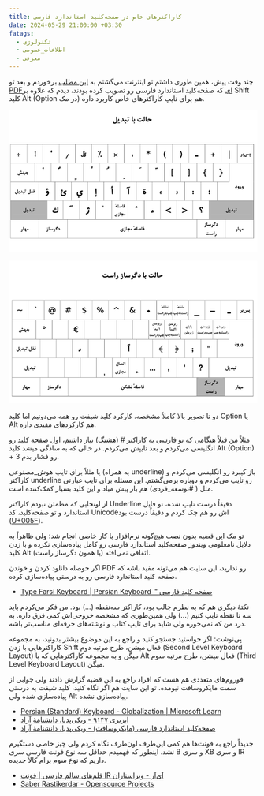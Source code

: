 ```yaml
---
title: کاراکترهای خاص در صفحه‌کلید استاندارد فارسی
date: 2024-05-29 21:00:00 +03:30
fatags:
  - تکنولوژی
  - اطلاعات_عمومی
  - معرفی
---
```

چند وقت پیش، همین طوری داشتم تو اینترنت می‌گشتم به [این مطلب](https://utype.ir/blog/صفحه-کلید-استاندارد-فارسی/) برخوردم و بعد تو [PDFای](https://utype.ir/wp-content/uploads/2021/12/9147.pdf) که صفحه‌کلید استاندارد فارسی رو تصویب کرده بودند، دیدم که علاوه بر Shift کلید Alt (Option در مک) هم برای تایپ کاراکترهای خاص کاربرد داره. 

![](persian-keyboard-shift.png)

![](persian-keyboard-alt.png)

دو تا تصویر بالا کاملاً مشخصه. کارکرد کلید شیفت رو همه می‌دونیم اما کلید Option یا Alt هم کارکردهای مفیدی داره. 

مثلاً من قبلاً هنگامی که تو فارسی به کاراکتر # (هشتگ) نیاز داشتم، اول صفحه کلید رو انگلیسی می‌کردم و بعد تایپش می‌کردم. در حالی که به سادگی میشد کلید Alt (Option) + 3 رو فشار بدم.

یا مثلاً برای تایپ هوش_مصنوعی (به همراه underline) باز کیبرد رو انگلیسی می‌کردم و کاراکتر underline رو تایپ می‌کردم و دوباره برمی‌گشتم. این مسئله برای تایپ عبارتی مثل ( #توسعه_فردی) هم باز پیش میاد و این کلید بسیار کمک‌کننده است. 

از اونجایی که مطمئن نبودم کاراکتر Underline دقیقاً درست تایپ شده، تو فایل استاندارد و تو صفحه‌کلید، کد Unicodeاش رو هم چک کردم و دقیقاً درست بود ([U+005F](https://www.compart.com/en/unicode/U+005F)). 

تو مک این قضیه بدون نصب هیچ‌گونه نرم‌افزار یا کار خاصی انجام شد؛ ولی ظاهراً به دلایل نامعلومی ویندوز صفحه‌کلید استاندارد فارسی رو کامل پیاده‌سازی نکرده و با زدن کلید Alt (یا همون دگرساز راست) اتفاقی نمی‌افته. 

اگر حوصله دانلود کردن و خوندن PDF رو ندارید، این سایت هم می‌تونه مفید باشه که صفحه کلید استاندارد فارسی رو به درستی پیاده‌سازی کرده. 

- [Type Farsi Keyboard | Persian Keyboard ™ صفحه کلید فارسی](https://gate2home.com/Farsi-Persian-Keyboard)

نکتهٔ دیگری هم که به نظرم جالب بود، کاراکتر سه‌نقطه (…) بود. من فکر می‌کردم باید سه‌ تا نقطه تایپ کنیم (...) ولی همین‌طوری که مشخصه خروجی‌اش کمی فرق داره. به درد من که نمی‌خوره ولی شاید برای تایپ کتاب و نوشته‌های حرفه‌ای مناسب‌تر باشه.  

پی‌نوشت: اگر خواستید جستجو کنید و راجع به این موضوع بیشتر بدونید، به مجموعه کاراکترهایی با زدن Shift فعال میشن، طرح مرتبه دوم (Second Level Keyboard Layout) میگن و به مجموعه کاراکترهایی که با Alt فعال میشن، طرح مرتبه سوم (Third Level Keyboard Layout) میگن.

فوروم‌های متعددی هم هست که افراد راجع به این قضیه گزارش دادند ولی جوابی از سمت مایکروسافت نیومده. تو این سایت هم اگر نگاه کنید، کلید شیفت به درستی پیاده‌سازی شده ولی Alt پیاده‌سازی نشده. 

- [Persian (Standard) Keyboard - Globalization | Microsoft Learn](https://learn.microsoft.com/en-us/globalization/keyboards/kbdfar)
- [ایزیری ۹۱۴۷ - ویکی‌پدیا، دانشنامهٔ آزاد](https://fa.wikipedia.org/wiki/%D8%A7%DB%8C%D8%B2%DB%8C%D8%B1%DB%8C_%DB%B9%DB%B1%DB%B4%DB%B7)
- [صفحه‌کلید استاندارد فارسی (مایکروسافت) - ویکی‌پدیا، دانشنامهٔ آزاد](https://fa.wikipedia.org/wiki/%D8%B5%D9%81%D8%AD%D9%87%E2%80%8C%DA%A9%D9%84%DB%8C%D8%AF_%D8%A7%D8%B3%D8%AA%D8%A7%D9%86%D8%AF%D8%A7%D8%B1%D8%AF_%D9%81%D8%A7%D8%B1%D8%B3%DB%8C_(%D9%85%D8%A7%DB%8C%DA%A9%D8%B1%D9%88%D8%B3%D8%A7%D9%81%D8%AA))


جدیداً راجع به فونت‌ها هم کمی این‌طرف اون‌طرف نگاه کردم ولی چیز خاصی دستگیرم نشد. اینطور که فهمیدم حداقل سه نوع فونت فارسی سری B و سری XB و سری IR داریم که نوع سوم برام کالاً جدیده. 
- [قلم‌های سالم فارسی | فونت IR آی‌آر - ویراستاران](https://virastaran.net/abzar/124/)
- [Saber Rastikerdar - Opensource Projects](https://rastikerdar.github.io/)


